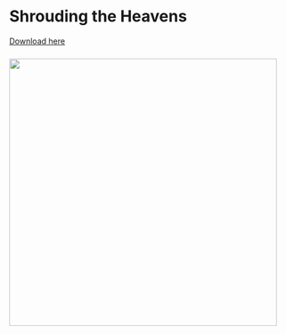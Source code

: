 # Shrouding the Heavens
<a href="https://www.dropbox.com/sh/f1gc83jfvrgznp1/AAA_Zw2cQ-GkR1-yYg0xyTcBa?dl=0" id="download" class="button">
  <span>Download here</span> <h3></h3>
<image src="/jiulong.png" height = "480">
